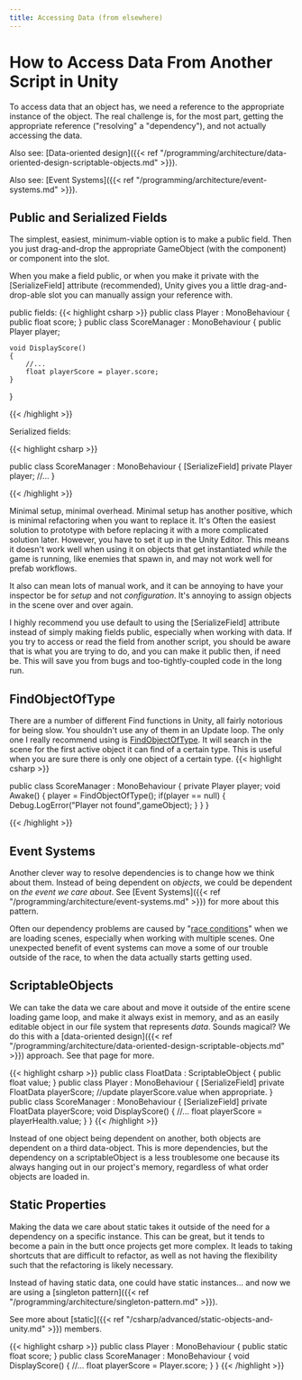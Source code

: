 ```yaml
---
title: Accessing Data (from elsewhere)
---
```


# How to Access Data From Another Script in Unity

To access data that an object has, we need a reference to the appropriate instance of the object. The real challenge is, for the most part, getting the appropriate reference ("resolving" a "dependency"), and not actually accessing the data.

Also see: [Data-oriented design]({{< ref "/programming/architecture/data-oriented-design-scriptable-objects.md" >}}).

Also see: [Event Systems]({{< ref "/programming/architecture/event-systems.md" >}}).

## Public and Serialized Fields

The simplest, easiest, minimum-viable option is to make a public field. Then you just drag-and-drop the appropriate GameObject (with the component) or component into the slot. 

When you make a field public, or when you make it private with the [SerializeField] attribute (recommended), Unity gives you a little drag-and-drop-able slot you can manually assign your reference with.

public fields:
{{< highlight csharp >}}
public class Player : MonoBehaviour
{
    public float score;
}
public class ScoreManager : MonoBehaviour
{
    public Player player;
    
    void DisplayScore()
    {
        //...
        float playerScore = player.score;
    }
}

{{< /highlight >}}

Serialized fields:

{{< highlight csharp >}}

public class ScoreManager : MonoBehaviour
{
    [SerializeField] private Player player;
    //...
}

{{< /highlight >}}

Minimal setup, minimal overhead. Minimal setup has another positive, which is minimal refactoring when you want to replace it. It's Often the easiest solution to prototype with before replacing it with a more complicated solution later. 
However, you have to set it up in the Unity Editor. This means it doesn't work well when using it on objects that get instantiated _while_ the game is running, like enemies that spawn in, and may not work well for prefab workflows.

It also can mean lots of manual work, and it can be annoying to have your inspector be for _setup_ and not _configuration_. It's annoying to assign objects in the scene over and over again.

I highly recommend you use default to using the [SerializeField] attribute instead of simply making fields public, especially when working with data. If you try to access or read the field from another script, you should be aware that is what you are trying to do, and you can make it public then, if need be. This will save you from bugs and too-tightly-coupled code in the long run.

## FindObjectOfType
There are a number of different Find functions in Unity, all fairly notorious for being slow. You shouldn't use any of them in an Update loop. The only one I really recommend using is [FindObjectOfType](https://docs.unity3d.com/ScriptReference/Object.FindObjectOfType.html). It will search in the scene for the first active object it can find of a certain type. This is useful when you are sure there is only one object of a certain type.
{{< highlight csharp >}}

public class ScoreManager : MonoBehaviour
{
    private Player player;
    void Awake()
    {
        player = FindObjectOfType<Player>();
        if(player == null)
        {
            Debug.LogError("Player not found",gameObject);
        }
    }
}

{{< /highlight >}}

## Event Systems
Another clever way to resolve dependencies is to change how we think about them. Instead of being dependent on _objects_, we could be dependent on _the event we care about_. See [Event Systems]({{< ref "/programming/architecture/event-systems.md" >}}) for more about this pattern.

Often our dependency problems are caused by "[race conditions](https://en.wikipedia.org/wiki/Race_condition)" when we are loading scenes, especially when working with multiple scenes. One unexpected benefit of event systems can move a some of our trouble outside of the race, to when the data actually starts getting used. 

## ScriptableObjects
We can take the data we care about and move it outside of the entire scene loading game loop, and make it always exist in memory, and as an easily editable object in our file system that represents _data_. Sounds magical? We do this with a [data-oriented design]({{< ref "/programming/architecture/data-oriented-design-scriptable-objects.md" >}}) approach. See that page for more.

{{< highlight csharp >}}
public class FloatData : ScriptableObject
{
    public float value;
}
public class Player : MonoBehaviour
{
    [SerializeField] private FloatData playerScore;
    //update playerScore.value when appropriate.
}
public class ScoreManager : MonoBehaviour
{
    [SerializeField] private FloatData playerScore;
    void DisplayScore()
    {
        //...
        float playerScore = playerHealth.value;
    }
}
{{< /highlight >}}

Instead of one object being dependent on another, both objects are dependent on a third data-object. This is more dependencies, but the dependency on a scriptableObject is a less troublesome one because its always hanging out in our project's memory, regardless of what order objects are loaded in.

## Static Properties
Making the data we care about static takes it outside of the need for a dependency on a specific instance. This can be great, but it tends to become a pain in the butt once projects get more complex. It leads to taking shortcuts that are difficult to refactor, as well as not having the flexibility such that the refactoring is likely necessary.

Instead of having static data, one could have static instances... and now we are using a [singleton pattern]({{< ref "/programming/architecture/singleton-pattern.md" >}}).

See more about [static]({{< ref "/csharp/advanced/static-objects-and-unity.md" >}}) members.

{{< highlight csharp >}}
public class Player : MonoBehaviour
{
    public static float score;
}
public class ScoreManager : MonoBehaviour
{
    void DisplayScore()
    {
        //...
        float playerScore = Player.score;
    }
}
{{< /highlight >}}
